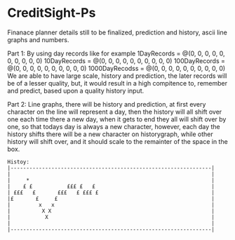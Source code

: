 # CreditSight-Ps
Finanace planner details still to be finalized, prediction and history, ascii line graphs and numbers.

Part 1:
By using day records like for example
  1DayRecords = @(0, 0, 0, 0, 0, 0, 0, 0, 0, 0)
	10DayRecords = @(0, 0, 0, 0, 0, 0, 0, 0, 0, 0)
	100DayRecords = @(0, 0, 0, 0, 0, 0, 0, 0, 0, 0)
	1000DayRecodss = @(0, 0, 0, 0, 0, 0, 0, 0, 0, 0)
We are able to have large scale, history and prediction, the later records will be of a lesser quality, but, it would result in a high compitence to, remember and predict, based upon a quality history input.

Part 2:
Line graphs, there will be history and prediction, at first every character on the line will represent a day, then the history will all shift over one each time there a new day, when it gets to end they all will shift over by one, so that todays day is always a new character, however, each day the history shifts there will be a new character on historygraph, while other history will shift over, and it should scale to the remainter of the space in the box. 
```
Histoy:
|----------------------------------------------------------------|
|                                                                |
|     *                                                          |
|    £ £           £££ £   £                                     |
| £££   £       £££   £ £££ £                                    |
|£       £     £                                                 |
|         x   x                                                  |
|          X X                                                   |
|           X                                                    |
|                                                                |
|----------------------------------------------------------------|
```
